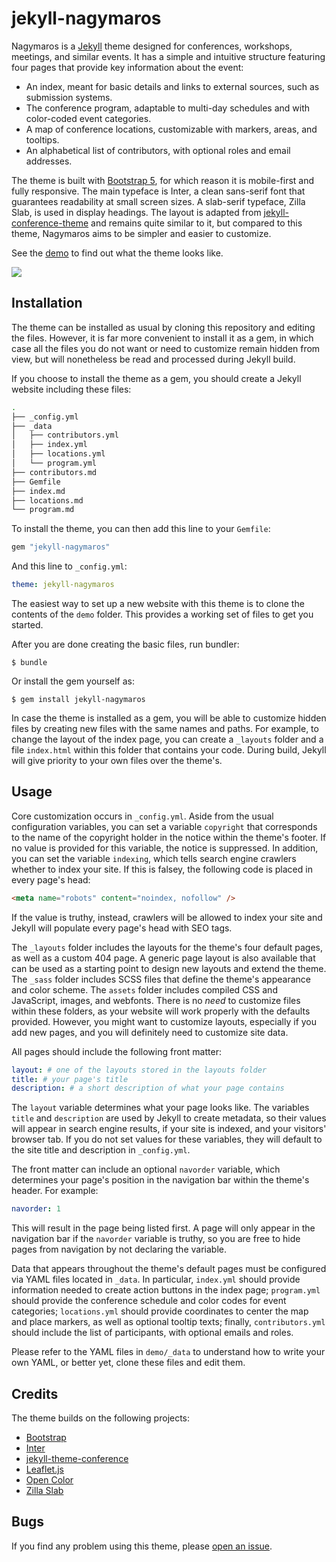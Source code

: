 # jekyll-nagymaros

Nagymaros is a [Jekyll](https://jekyllrb.com) theme designed for conferences, workshops, meetings, and similar events. It has a simple and intuitive structure featuring four pages that provide key information about the event:

- An index, meant for basic details and links to external sources, such as submission systems.
- The conference program, adaptable to multi-day schedules and with color-coded event categories.
- A map of conference locations, customizable with markers, areas, and tooltips.
- An alphabetical list of contributors, with optional roles and email addresses.

The theme is built with [Bootstrap 5](https://getbootstrap.com/), for which reason it is mobile-first and fully responsive. The main typeface is Inter, a clean sans-serif font that guarantees readability at small screen sizes. A slab-serif typeface, Zilla Slab, is used in display headings. The layout is adapted from [jekyll-conference-theme](https://github.com/DigitaleGesellschaft/jekyll-theme-conference) and remains quite similar to it, but compared to this theme, Nagymaros aims to be simpler and easier to customize.

See the [demo](https://jekyll-nagymaros.netlify.app) to find out what the theme looks like.

![](https://github.com/piazzai/jekyll-nagymaros/blob/master/screenshot.png)

## Installation

The theme can be installed as usual by cloning this repository and editing the files. However, it is far more convenient to install it as a gem, in which case all the files you do not want or need to customize remain hidden from view, but will nonetheless be read and processed during Jekyll build.

If you choose to install the theme as a gem, you should create a Jekyll website including these files:

```bash
.
├── _config.yml
├── _data
│   ├── contributors.yml
│   ├── index.yml
│   ├── locations.yml
│   └── program.yml
├── contributors.md
├── Gemfile
├── index.md
├── locations.md
└── program.md
```

To install the theme, you can then add this line to your `Gemfile`:

```ruby
gem "jekyll-nagymaros"
```

And this line to `_config.yml`:

```yaml
theme: jekyll-nagymaros
```

The easiest way to set up a new website with this theme is to clone the contents of the `demo` folder. This provides a working set of files to get you started.

After you are done creating the basic files, run bundler:

    $ bundle

Or install the gem yourself as:

    $ gem install jekyll-nagymaros

In case the theme is installed as a gem, you will be able to customize hidden files by creating new files with the same names and paths. For example, to change the layout of the index page, you can create a `_layouts` folder and a file `index.html` within this folder that contains your code. During build, Jekyll will give priority to your own files over the theme's.

## Usage

Core customization occurs in `_config.yml`. Aside from the usual configuration variables, you can set a variable `copyright` that corresponds to the name of the copyright holder in the notice within the theme's footer. If no value is provided for this variable, the notice is suppressed. In addition, you can set the variable `indexing`, which tells search engine crawlers whether to index your site. If this is falsey, the following code is placed in every page's head:

```html
<meta name="robots" content="noindex, nofollow" />
```

If the value is truthy, instead, crawlers will be allowed to index your site and Jekyll will populate every page's head with SEO tags.

The `_layouts` folder includes the layouts for the theme's four default pages, as well as a custom 404 page. A generic page layout is also available that can be used as a starting point to design new layouts and extend the theme. The `_sass` folder includes SCSS files that define the theme's appearance and color scheme. The `assets` folder includes compiled CSS and JavaScript, images, and webfonts. There is no *need* to customize files within these folders, as your website will work properly with the defaults provided. However, you might want to customize layouts, especially if you add new pages, and you will definitely need to customize site data.

All pages should include the following front matter:

```yaml
layout: # one of the layouts stored in the layouts folder
title: # your page's title
description: # a short description of what your page contains
```

The `layout` variable determines what your page looks like. The variables `title` and `description` are used by Jekyll to create metadata, so their values will appear in search engine results, if your site is indexed, and your visitors' browser tab. If you do not set values for these variables, they will default to the site title and description in `_config.yml`.

The front matter can include an optional `navorder` variable, which determines your page's position in the navigation bar within the theme's header. For example:

```yaml
navorder: 1
```

This will result in the page being listed first. A page will only appear in the navigation bar if the `navorder` variable is truthy, so you are free to hide pages from navigation by not declaring the variable.

Data that appears throughout the theme's default pages must be configured via YAML files located in `_data`. In particular, `index.yml` should provide information needed to create action buttons in the index page; `program.yml` should provide the conference schedule and color codes for event categories; `locations.yml` should provide coordinates to center the map and place markers, as well as optional tooltip texts; finally, `contributors.yml` should include the list of participants, with optional emails and roles.

Please refer to the YAML files in `demo/_data` to understand how to write your own YAML, or better yet, clone these files and edit them.

## Credits

The theme builds on the following projects:

- [Bootstrap](https://getbootstrap.com/)
- [Inter](https://rsms.me/inter/)
- [jekyll-theme-conference](https://github.com/DigitaleGesellschaft/jekyll-theme-conference)
- [Leaflet.js](https://leafletjs.com/)
- [Open Color](https://yeun.github.io/open-color)
- [Zilla Slab](https://github.com/mozilla/zilla-slab)

## Bugs

If you find any problem using this theme, please [open an issue](https://github.com/piazzai/jekyll-nagymaros/issues).
